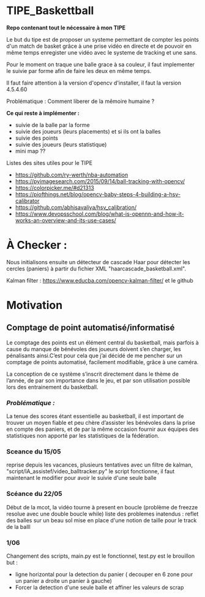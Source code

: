 # TIPE_Baskettball
**Repo contenant tout le nécessaire à mon TIPE**

Le but du tipe est de proposer un systeme permettant de compter les points d'un match de basket grâce à une prise vidéo en directe 
    et de pouvoir en même temps enregister une vidéo avec le systeme de tracking et une sans. 

Pour le moment on traque une balle grace à sa couleur, il faut implementer le suivie par forme afin
    de faire les deux en même temps.

Il faut faire attention à la version d'opencv d'installer, il faut la version 4.5.4.60

Problématique : 
    Comment liberer de la mêmoire humaine ?

**Ce qui reste à implémenter :**
* suivie de la balle par la forme 
* suivie des joueurs (leurs placements) et si ils ont la balles
* suivie des points 
* suivie des joueurs (leurs statistique)
* mini map ?? 

Listes des sites utiles pour le TIPE
- https://github.com/ry-werth/nba-automation
- https://pyimagesearch.com/2015/09/14/ball-tracking-with-opencv/
- https://colorpicker.me/#d21313
- https://piofthings.net/blog/opencv-baby-steps-4-building-a-hsv-calibrator
- https://github.com/abhisavaliya/hsv_calibration/
- https://www.devopsschool.com/blog/what-is-opennn-and-how-it-works-an-overview-and-its-use-cases/


# À Checker : 
Nous initialisons ensuite un détecteur de cascade Haar pour détecter les cercles (paniers) à partir du fichier XML "haarcascade_basketball.xml".

Kalman filter : https://www.educba.com/opencv-kalman-filter/
et le github
# Motivation

## Comptage de point automatisé/informatisé

Le comptage des points est un élément central du basketball, mais parfois à cause du manque de bénévoles des joueurs doivent s’en charger, les pénalisants ainsi.C’est pour cela que j’ai décidé de me pencher sur un comptage de points automatisé, facilement modifiable, grâce à une caméra. 

La conception de ce système s’inscrit directement dans le thème de l’année, de par son importance dans le jeu, et par son utilisation possible lors des entrainement du basketball. 


### *Problématique :*  
La tenue des scores étant essentielle au basketball, il est important de trouver un moyen fiable et peu chère d’assister les bénévoles dans la prise en compte des paniers, et de par la même occasion fournir aux équipes des statistiques non apporté par les statistiques de la fédération.


### Sceance du 15/05
reprise depuis les vacances, plusieurs tentatives avec un filtre de kalman, 
"script/IA_assistef/video_balltracker.py" le script fonctionne, il faut maintenant le modifier pour avoir le suivie d'une seule balle

### Scéance du 22/05 
Début de la mcot, la vidéo tourne à present en boucle (problème de freezze resolue avec une double boucle while)
liste des problemes inatendus : reflet des balles sur un beau sol
mise en place d'une notion de taille pour le track de la balll 

### 1/06
Changement des scripts, main.py est le fonctionnel, test.py est le brouillon 
but : 
* ligne horizontal pour la detection du panier ( decouper  en 6 zone pour un panier a droite un panier à gauche) 
* Forcer la detection d'une seule balle et affiner les valeurs de scrap